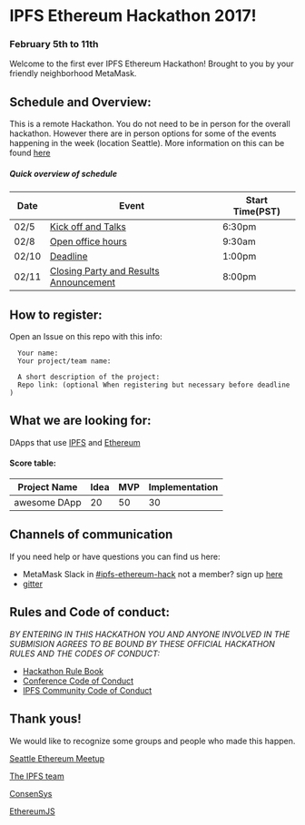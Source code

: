 <!-- used links because in-line links are hard too look at -->
[ipfs]: https://ipfs.io/
[ethereum]: https://www.ethereum.org/
[ipfsTeam]: https://github.com/orgs/ipfs/people
[consensys]: consensys.net
[SeattleMeetup]: https://www.meetup.com/Seattle-Ethereum-Meetup/
[ethJspps]: https://github.com/orgs/ethereumjs/people
<!-- codes -->
[IPFSCOC]: https://github.com/ipfs/community/blob/master/code-of-conduct.md
[CCOC]: http://confcodeofconduct.com/
<!-- schedule stuffs -->
<!-- overall hackathon -->
[hackathon]: https://www.meetup.com/Seattle-IPFS-Meetup/events/236101964/
<!-- kick off event: -->
[sunday]: https://www.meetup.com/Seattle-Ethereum-Meetup/events/237147519/
<!-- office hours: -->
[OH]: placeholder.nothing
<!-- Deadline info -->
[D]: placeholder.nothing
<!-- Closing Party info -->
[CPA]: placeholder.nothing
<!-- ________________________________________________________________ -->

# IPFS Ethereum Hackathon 2017!
### February 5th to 11th


Welcome to the first ever IPFS Ethereum Hackathon! Brought to you by your friendly
neighborhood MetaMask.

## Schedule and Overview:
This is a remote Hackathon. You do not need to be in person for the overall hackathon.
However there are in person options for some of the events happening in the week (location Seattle).
More information on this can be found [here][hackathon]
##### Quick overview of schedule
| Date  | Event                                         | Start Time(PST) |
| ----- | --------------------------------------------- | --------------- |
| 02/5  | [Kick off and Talks][sunday]                  | 6:30pm          |
| 02/8  | [Open office hours][OH]                       | 9:30am          |
| 02/10 | [Deadline][D]                                 | 1:00pm          |
| 02/11 | [Closing Party and Results Announcement][CPA] | 8:00pm          |


## How to register:
Open an Issue on this repo with this info:
```
  Your name:
  Your project/team name:

  A short description of the project:
  Repo link: (optional When registering but necessary before deadline )
```

## What we are looking for:
DApps that use [IPFS][ipfs] and [Ethereum][ethereum]

#### Score table:

| Project Name | Idea | MVP | Implementation |
| ------------ | ---- | --- | -------------- |
| awesome DApp |   20 |  50 |             30 |

## Channels of communication
If you need help or have questions you can find us here:
- MetaMask Slack in [#ipfs-ethereum-hack](https://metamask.slack.com/messages/ipfs-ethereum-hack/) not a member? sign up [here](https://metamask-slack-autoinvite.herokuapp.com/)
- [gitter](https://gitter.im/MetaMask/Lobby)

## Rules and Code of conduct:
*BY ENTERING IN THIS HACKATHON YOU AND ANYONE INVOLVED IN THE SUBMISION AGREES TO BE BOUND BY THESE OFFICIAL HACKATHON RULES AND THE CODES OF CONDUCT:*
- [Hackathon Rule Book](/Hackathon-rules)
- [Conference Code of Conduct][CCOC]
- [IPFS Community Code of Conduct][IPFSCOC]


## Thank yous!
We would like to recognize some groups and people who made this happen.

[Seattle Ethereum Meetup][SeattleMeetup]

[The IPFS team][ipfsTeam]

[ConsenSys][consensys]

[EthereumJS][ethJspps]
